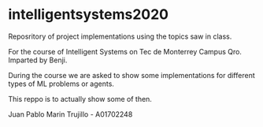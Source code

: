 # intelligentsystems2020
Reposritory of project implementations using the topics saw in class.

For the course of Intelligent Systems on Tec de Monterrey Campus Qro. Imparted by Benji.

During the course we are asked to show some implementations for different types of ML problems or agents.

This reppo is to actually show some of then.

Juan Pablo Marin Trujillo - A01702248
